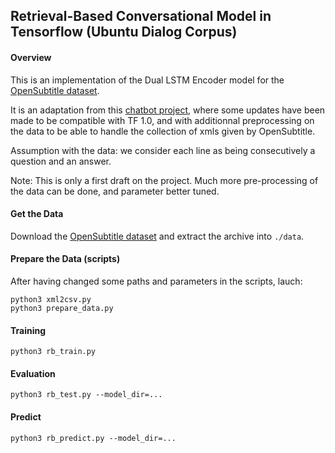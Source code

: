 ## Retrieval-Based Conversational Model in Tensorflow (Ubuntu Dialog Corpus)

#### Overview

This is an implementation of the Dual LSTM Encoder model for the [OpenSubtitle dataset](http://opus.lingfil.uu.se/OpenSubtitles2013.php).

It is an adaptation from this [chatbot project](http://www.wildml.com/2016/07/deep-learning-for-chatbots-2-retrieval-based-model-tensorflow/), where some updates have been made to be compatible with TF 1.0, and with additionnal preprocessing on the data to be able to handle the collection of xmls given by OpenSubtitle.


Assumption with the data: we consider each line as being consecutively a question and an answer.

Note: This is only a first draft on the project. Much more pre-processing of the data can be done, and parameter better tuned.

#### Get the Data

Download the [OpenSubtitle dataset](http://opus.lingfil.uu.se/OpenSubtitles2013.php) and extract the archive into `./data`.


#### Prepare the Data (scripts)

After having changed some paths and parameters in the scripts, lauch:

```
python3 xml2csv.py
python3 prepare_data.py
```

#### Training

```
python3 rb_train.py
```


#### Evaluation

```
python3 rb_test.py --model_dir=...
```


#### Predict

```
python3 rb_predict.py --model_dir=...
```
